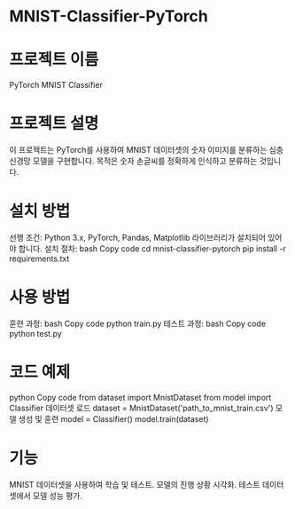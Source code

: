 # MNIST-Classifier-PyTorch

# 프로젝트 이름
PyTorch MNIST Classifier
# 프로젝트 설명
이 프로젝트는 PyTorch를 사용하여 MNIST 데이터셋의 숫자 이미지를 분류하는 심층 신경망 모델을 구현합니다. 목적은 숫자 손글씨를 정확하게 인식하고 분류하는 것입니다.
# 설치 방법
선행 조건: Python 3.x, PyTorch, Pandas, Matplotlib 라이브러리가 설치되어 있어야 합니다.
설치 절차:
bash
Copy code
cd mnist-classifier-pytorch
pip install -r requirements.txt
# 사용 방법
훈련 과정:
bash
Copy code
python train.py
테스트 과정:
bash
Copy code
python test.py
# 코드 예제

python
Copy code
from dataset import MnistDataset
from model import Classifier
데이터셋 로드
dataset = MnistDataset('path_to_mnist_train.csv')
모델 생성 및 훈련
model = Classifier()
model.train(dataset)

# 기능
MNIST 데이터셋을 사용하여 학습 및 테스트.
모델의 진행 상황 시각화.
테스트 데이터셋에서 모델 성능 평가.
